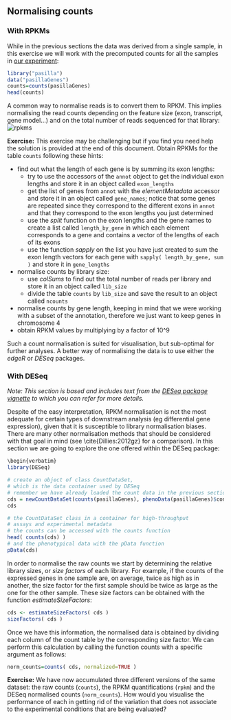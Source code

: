## Normalising counts
### With RPKMs
While in the previous sections the data was derived from a single sample, in this exercise we will work with the precomputed counts for all the samples in [our experiment](http://bioconductor.org/packages/2.11/data/experiment/html/pasilla.html):

```R
library("pasilla")
data("pasillaGenes")
counts=counts(pasillaGenes)
head(counts)
```

A common way to normalise reads is to convert them to RPKM. This implies normalising the read counts depending on the feature size (exon, transcript, gene model...) and on the total number of reads sequenced for that library:
![rpkms](../img/rpkms/png)

**Exercise:** This exercise may be challenging but if you find you need help the solution is provided at the end of this document. Obtain RPKMs for the table `counts` following these hints:

* find out what the length of each gene is by summing its exon lengths: 
    * try to use the accessors of the `annot` object to get the individual exon lengths and store it in an object called `exon_lengths`        
    * get the list of genes from `annot` with the *elementMetadata* accessor and store it in an object called `gene_names`; notice that some genes are repeated since they correspond to the different exons in `annot` and that they correspond to the exon lengths you just determined 
    * use the *split* function on the exon lengths and the gene names to create a list called `length_by_gene` in which each element 
    corresponds to a gene and contains a vector of the lengths of each of its exons 
    * use the function *sapply* on the list you have just created to sum the exon length vectors for each gene with 
    `sapply( length_by_gene, sum )` and store it in `gene_lengths`
* normalise counts by library size:
    * use *colSums* to find out the total number of reads per library and store it in an object called `lib_size`
    * divide the table `counts` by `lib_size` and save the result to an object called `ncounts`
* normalise counts by gene length, keeping in mind that we were working with a subset of the annotation, therefore we just want to keep genes in chromosome 4
* obtain RPKM values by multiplying by a factor of 10^9

Such a count normalisation is suited for visualisation, but sub-optimal for further analyses. A better way of normalising the data is to use either the *edgeR* or *DESeq* packages.

### With DESeq
*Note: This section is based and includes text from the [DESeq package vignette](http://www.bioconductor.org/packages/release/bioc/vignettes/DESeq/inst/doc/DESeq.pdf) to which you can refer for more details.*

Despite of the easy interpretation, RPKM normalisation is not the most adequate for certain types of downstream analysis (eg differential gene expression), given that it is susceptible to library normalisation biases. There are many other normalisation methods that should be considered with that goal in mind (see \cite{Dillies:2012gz} for a comparison). In this section we are going to explore the one offered within the DESeq package:

```R
\begin{verbatim}
library(DESeq)

# create an object of class CountDataSet, 
# which is the data container used by DESeq
# remember we have already loaded the count data in the previous section
cds = newCountDataSet(counts(pasillaGenes), phenoData(pasillaGenes)$condition)
cds

# the CountDataSet class in a container for high-throughput 
# assays and experimental metadata
# the counts can be accessed with the counts function
head( counts(cds) )
# and the phenotypical data with the pData function
pData(cds)
```

In order to normalise the raw counts we start by determining the relative library sizes, or *size factors* of each library. For example, if the counts of the expressed genes in one sample are, on average, twice as high as in another, the size factor for the first sample should be twice as large as the one for the other sample. These size factors can be obtained with the function *estimateSizeFactors*:

```R
cds <- estimateSizeFactors( cds )
sizeFactors( cds )
```

Once we have this information, the normalised data is obtained by dividing each column of the count table by the corresponding size factor. We can perform this calculation by calling the function counts with a specific argument as follows:

```R
norm_counts=counts( cds, normalized=TRUE )
```

**Exercise:** We have now accumulated three different versions of the same dataset: the raw counts (`counts`), the RPKM quantifications (`rpkm`) and the DESeq normalised counts (`norm_counts`). How would you visualise the performance of each in getting rid of the variation that does not associate to the experimental conditions that are being evaluated?